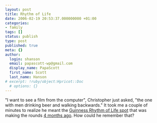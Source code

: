 ```yaml
---
layout: post
title: Rhythm of Life
date: 2006-02-19 20:53:37.000000000 +01:00
categories:
- family
tags: []
status: publish
type: post
published: true
meta: {}
author:
  login: shanson
  email: papascott-wp@gmail.com
  display_name: PapaScott
  first_name: Scott
  last_name: Hanson
# excerpt: !ruby/object:Hpricot::Doc
  # options: {}
---
```

<p>"I want to see a film from the computer", Christopher just asked, "the one with men drinking beer and walking backwards." It took me a couple of minutes to realize he meant the <a href="http://www.framestore-cfc.com/press/05pr/051003noitulove/" title="Framestore CFC Press Release">Guinness Rhythm of Life spot</a> that was making the rounds <a href="http://www.technorati.com/search/guinness%20%22rhythm%20of%20life%22" title="Technorati Search: guiness rhythm of life">4 months ago</a>. How could he remember that?</p>
